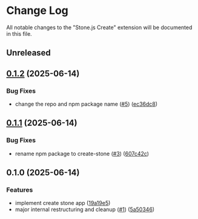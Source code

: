 # Change Log

All notable changes to the "Stone.js Create" extension will be documented in this file.

## Unreleased


## [0.1.2](https://github.com/stone-foundation/stone-js/compare/v0.1.1...v0.1.2) (2025-06-14)


### Bug Fixes

* change the repo and npm package name ([#5](https://github.com/stone-foundation/stone-js/issues/5)) ([ec36dc8](https://github.com/stone-foundation/stone-js/commit/ec36dc82e9b3469cbf7da741de979ebe2a5841f8))

## [0.1.1](https://github.com/stone-foundation/stone-js/compare/v0.1.0...v0.1.1) (2025-06-14)


### Bug Fixes

* rename npm package to create-stone ([#3](https://github.com/stone-foundation/stone-js/issues/3)) ([607c42c](https://github.com/stone-foundation/stone-js/commit/607c42c12883c04198db8a40425551b4912ce5c8))

## 0.1.0 (2025-06-14)


### Features

* implement create stone app ([19a19e5](https://github.com/stone-foundation/stone-js/commit/19a19e5e7396a745f7077e01ec665f8c4fe7d3bf))
* major internal restructuring and cleanup ([#1](https://github.com/stone-foundation/stone-js/issues/1)) ([5a50346](https://github.com/stone-foundation/stone-js/commit/5a50346299b8d87db4f45f1cf310c330bd9c18ab))
